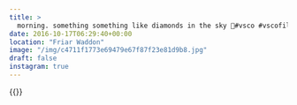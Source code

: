```yaml
---
title: >
  morning. something something like diamonds in the sky 🔶#vsco #vscofilm #morning #sky #sunrise
date: 2016-10-17T06:29:40+00:00
location: "Friar Waddon"
image: "/img/c4711f1773e69479e67f87f23e81d9b8.jpg"
draft: false
instagram: true
---
```


{{<photo src="/img/c4711f1773e69479e67f87f23e81d9b8.jpg">}}
